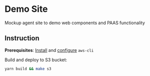 # Demo Site

Mockup agent site to demo web components and PAAS functionality

## Instruction

**Prerequisites**: [Install](https://docs.aws.amazon.com/cli/latest/userguide/cli-chap-install.html) and [configure](https://docs.aws.amazon.com/cli/latest/userguide/cli-chap-configure.html) `aws-cli`

Build and deploy to S3 bucket:

```sh
yarn build && make s3
```
